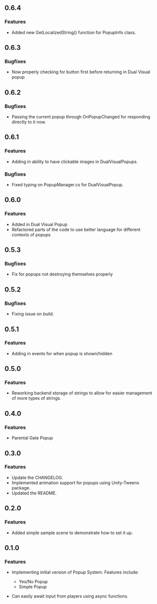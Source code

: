 ## 0.6.4
### Features
* Added new GetLocalizedString() function for PopupInfo class.

## 0.6.3
### Bugfixes
* Now properly checking for button first before returning in Dual Visual popup

## 0.6.2
### Bugfixes
* Passing the current popup through OnPopupChanged for responding directly to it now.

## 0.6.1
### Features
* Adding in ability to have clickable images in DualVisualPopups.

### Bugfixes
* Fixed typing on PopupManager.cs for DualVisualPopup.

## 0.6.0

### Features

* Added in Dual Visual Popup
* Refactored parts of the code to use better language for different contexts of popups

## 0.5.3

### Bugfixes

* Fix for popups not destroying themselves properly

## 0.5.2

### Bugfixes

* Fixing issue on build.

## 0.5.1

### Features

* Adding in events for when popup is shown/hidden

## 0.5.0

### Features

* Reworking backend storage of strings to allow for easier management of more types of strings.

## 0.4.0

### Features

* Parental Gate Popup

## 0.3.0

### Features

* Update the CHANGELOG.
* Implemented animation support for popups using Unity-Tweens package.
* Updated the README.

## 0.2.0

### Features

* Added simple sample scene to demonstrate how to set it up.

## 0.1.0

### Features

* Implementing initial version of Popup System. Features include:

  * Yes/No Popup
  * Simple Popup

* Can easily await input from players using async functions.
